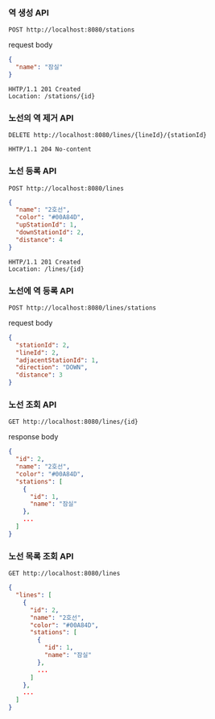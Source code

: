

### 역 생성 API

```http request
POST http://localhost:8080/stations
```

request body
```json
{
  "name": "잠실"
}
```

```http request
HHTP/1.1 201 Created
Location: /stations/{id}
```

### 노선의 역 제거 API

```http request
DELETE http://localhost:8080/lines/{lineId}/{stationId}
```

```http request
HHTP/1.1 204 No-content
```

### 노선 등록 API
```http request
POST http://localhost:8080/lines
```

```json
{
  "name": "2호선",
  "color": "#00A84D",
  "upStationId": 1,
  "downStationId": 2,
  "distance": 4
}
```

```http request
HHTP/1.1 201 Created
Location: /lines/{id}

```
### 노선에 역 등록 API

```http request
POST http://localhost:8080/lines/stations
```

request body

```json
{
  "stationId": 2,
  "lineId": 2,
  "adjacentStationId": 1,
  "direction": "DOWN",
  "distance": 3
}
```

### 노선 조회 API

```http request
GET http://localhost:8080/lines/{id}
```

response body
```json
{
  "id": 2,
  "name": "2호선",
  "color": "#00A84D",
  "stations": [
    {
      "id": 1,
      "name": "잠실"
    },
    ...
  ]
}
```

### 노선 목록 조회 API

```http request
GET http://localhost:8080/lines
```

```json
{
  "lines": [
    {
      "id": 2,
      "name": "2호선",
      "color": "#00A84D",
      "stations": [
        {
          "id": 1,
          "name": "잠실"
        },
        ...
      ]
    },
    ...
  ]
}
```